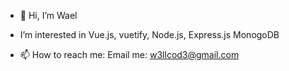 - 👋 Hi, I’m Wael
- I’m interested in Vue.js, vuetify, Node.js, Express.js MonogoDB


- 📫 How to reach me: Email me: w3llcod3@gmail.com

<!---
w3llcod3/w3llcod3 is a ✨ special ✨ repository because its `README.md` (this file) appears on your GitHub profile.
You can click the Preview link to take a look at your changes.
--->
